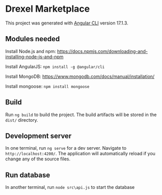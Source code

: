 # Drexel Marketplace

This project was generated with [Angular CLI](https://github.com/angular/angular-cli) version 17.1.3.

## Modules needed

Install Node.js and npm: https://docs.npmjs.com/downloading-and-installing-node-js-and-npm

Install AngularJS: `npm install -g @angular/cli`

Install MongoDB: https://www.mongodb.com/docs/manual/installation/

Install mongoose: `npm install mongoose`

## Build

Run `ng build` to build the project. The build artifacts will be stored in the `dist/` directory.

## Development server

In one terminal, run `ng serve` for a dev server. Navigate to `http://localhost:4200/`. The application will automatically reload if you change any of the source files.

## Run database

In another terminal, run `node src\api.js` to start the database
